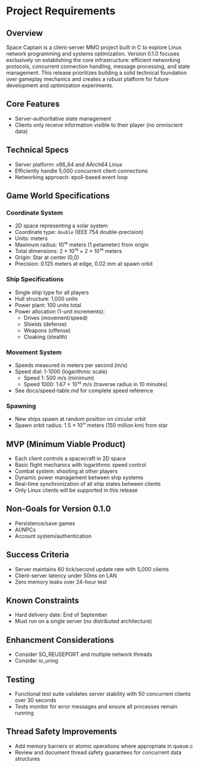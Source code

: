 # Project Requirements

## Overview
Space Captain is a client-server MMO project built in C to explore Linux network programming and systems optimization. Version 0.1.0 focuses exclusively on establishing the core infrastructure: efficient networking protocols, concurrent connection handling, message processing, and state management. This release prioritizes building a solid technical foundation over gameplay mechanics and creates a robust platform for future development and optimization experiments.

## Core Features
- Server-authoritative state management
- Clients only receive information visible to their player (no omniscient data)

## Technical Specs
- Server platform: x86_64 and AArch64 Linux
- Efficiently handle 5,000 concurrent client connections
- Networking approach: epoll-based event loop

## Game World Specifications

### Coordinate System
- 2D space representing a solar system
- Coordinate type: `double` (IEEE 754 double-precision)
- Units: meters
- Maximum radius: 10¹⁵ meters (1 petameter) from origin
- Total dimensions: 2 × 10¹⁵ × 2 × 10¹⁵ meters
- Origin: Star at center (0,0)
- Precision: 0.125 meters at edge, 0.02 mm at spawn orbit

### Ship Specifications
- Single ship type for all players
- Hull structure: 1,000 units
- Power plant: 100 units total
- Power allocation (1-unit increments):
  - Drives (movement/speed)
  - Shields (defense)
  - Weapons (offense)
  - Cloaking (stealth)

### Movement System
- Speeds measured in meters per second (m/s)
- Speed dial: 1-1000 (logarithmic scale)
  - Speed 1: 500 m/s (minimum)
  - Speed 1000: 1.67 × 10¹² m/s (traverse radius in 10 minutes)
- See docs/speed-table.md for complete speed reference

### Spawning
- New ships spawn at random position on circular orbit
- Spawn orbit radius: 1.5 × 10¹¹ meters (150 million km) from star

## MVP (Minimum Viable Product)
- Each client controls a spacecraft in 2D space
- Basic flight mechanics with logarithmic speed control
- Combat system: shooting at other players
- Dynamic power management between ship systems
- Real-time synchronization of all ship states between clients
- Only Linux clients will be supported in this release

## Non-Goals for Version 0.1.0
- Persistence/save games
- AI/NPCs
- Account system/authentication

## Success Criteria
- Server maintains 60 tick/second update rate with 5,000 clients
- Client-server latency under 50ms on LAN
- Zero memory leaks over 24-hour test

## Known Constraints
- Hard delivery date: End of September
- Must run on a single server (no distributed architecture)

## Enhancment Considerations
- Consider SO_REUSEPORT and multiple network threads
- Consider io_uring

## Testing
- Functional test suite validates server stability with 50 concurrent clients over 30 seconds
- Tests monitor for error messages and ensure all processes remain running

## Thread Safety Improvements
- Add memory barriers or atomic operations where appropriate in queue.c
- Review and document thread safety guarantees for concurrent data structures
